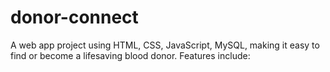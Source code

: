 # donor-connect
A web app project using HTML, CSS, JavaScript, MySQL, making it easy to find or become a lifesaving blood donor. Features include:
